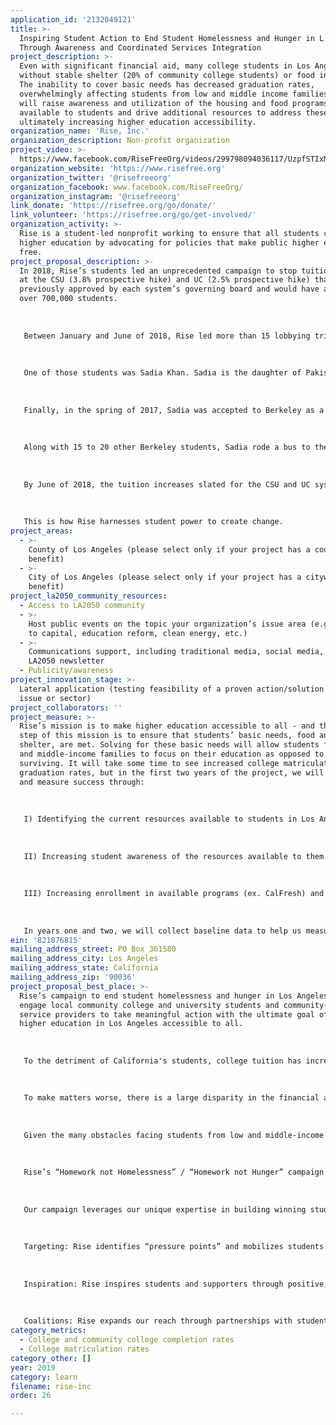 ```yaml
---
application_id: '2132049121'
title: >-
  Inspiring Student Action to End Student Homelessness and Hunger in L.A.
  Through Awareness and Coordinated Services Integration
project_description: >-
  Even with significant financial aid, many college students in Los Angeles are
  without stable shelter (20% of community college students) or food insecure.
  The inability to cover basic needs has decreased graduation rates,
  overwhelmingly affecting students from low and middle income families. Rise
  will raise awareness and utilization of the housing and food programs
  available to students and drive additional resources to address these issues,
  ultimately increasing higher education accessibility.
organization_name: 'Rise, Inc.'
organization_description: Non-profit organization
project_video: >-
  https://www.facebook.com/RiseFreeOrg/videos/299798094036117/UzpfSTIxMjY4MTA5MjU5MjU2OTo1MjU2NjYzNTEyOTQwNDA/
organization_website: 'https://www.risefree.org'
organization_twitter: '@risefreeorg'
organization_facebook: www.facebook.com/RiseFreeOrg/
organization_instagram: '@risefreeorg'
link_donate: 'https://risefree.org/go/donate/'
link_volunteer: 'https://risefree.org/go/get-involved/'
organization_activity: >-
  Rise is a student-led nonprofit working to ensure that all students can earn a
  higher education by advocating for policies that make public higher education
  free.
project_proposal_description: >-
  In 2018, Rise’s students led an unprecedented campaign to stop tuition hikes
  at the CSU (3.8% prospective hike) and UC (2.5% prospective hike) that were
  previously approved by each system’s governing board and would have affected
  over 700,000 students.
   
   
   
   Between January and June of 2018, Rise led more than 15 lobbying trips for students to participate in legislative hearings and meet directly with state legislators to demand more state funding for public higher education. 
   
   
   
   One of those students was Sadia Khan. Sadia is the daughter of Pakistani immigrants, and comes from what she describes as a “very low-income background." Her father worked as a farm laborer to provide for the family, and more than anything wanted his children to receive an education. When her father died from a terminal illness during her 1st semester at San Bernardino Valley College, Sadia knew she had to keep her promise to her dad to get a higher education. Unfortunately, a year later, Sadia was raped and became pregnant, forcing her to take time off from school so that she could give birth to her son.
   
   
   
   Finally, in the spring of 2017, Sadia was accepted to Berkeley as a 3rd-year transfer student. A holdup with her FAFSA left Sadia, a single parent, homeless and struggling to afford food. For the first 2 weeks of the semester, she slept on the floor of her friend’s 8-person, off-campus house and went to the food bank on campus for her meals. Overwhelmed by the stress of her financial insecurity, Sadia finally took out a $6,000 personal loan.
   
   
   
   Along with 15 to 20 other Berkeley students, Sadia rode a bus to the Sacramento Capitol building in March 2018 to attend a public hearing for the 2018-2019 education budget proposals. In her testimony, Sadia ran through her experiences since arriving on campus: struggling to afford food and housing and taking out loans just to cover the expenses her financial aid would have been allocated to had it not been delayed.
   
   
   
   By June of 2018, the tuition increases slated for the CSU and UC systems were taken off the table after Rise students like Sadia showed up together to personally share with legislators the increased burden it would place on them. 
   
   
   
   This is how Rise harnesses student power to create change.
project_areas:
  - >-
    County of Los Angeles (please select only if your project has a countywide
    benefit)
  - >-
    City of Los Angeles (please select only if your project has a citywide
    benefit)
project_la2050_community_resources:
  - Access to LA2050 community
  - >-
    Host public events on the topic your organization’s issue area (e.g. access
    to capital, education reform, clean energy, etc.) 
  - >-
    Communications support, including traditional media, social media, and
    LA2050 newsletter
  - Publicity/awareness
project_innovation_stage: >-
  Lateral application (testing feasibility of a proven action/solution to a new
  issue or sector)
project_collaborators: ''
project_measure: >-
  Rise’s mission is to make higher education accessible to all - and the first
  step of this mission is to ensure that students’ basic needs, food and
  shelter, are met. Solving for these basic needs will allow students from low
  and middle-income families to focus on their education as opposed to simply
  surviving. It will take some time to see increased college matriculation and
  graduation rates, but in the first two years of the project, we will define
  and measure success through:
   
   
   
   I) Identifying the current resources available to students in Los Angeles that address student homelessness and food insecurity
   
   
   
   II) Increasing student awareness of the resources available to them through on campus student training, organizing, events and activations. The number of student training and organizing meetings and events and activations at local community colleges/universities will be measured, as will the number of participants.
   
   
   
   III) Increasing enrollment in available programs (ex. CalFresh) and increasing utilization of available resources (ex. food pantries) through coordinated services integration. Enrollment and utilization numbers will be measured as will partnerships with service providers.
   
   
   
   In years one and two, we will collect baseline data to help us measure these outcomes. In years three through five, we will engage an external researcher to conduct a comprehensive evaluation of the activities and outcomes of the campaign and assess the effectiveness of the project.
ein: '821876815'
mailing_address_street: PO Box 361580
mailing_address_city: Los Angeles
mailing_address_state: California
mailing_address_zip: '90036'
project_proposal_best_place: >-
  Rise’s campaign to end student homelessness and hunger in Los Angeles will
  engage local community college and university students and community-based
  service providers to take meaningful action with the ultimate goal of making
  higher education in Los Angeles accessible to all.
   
   
   
   To the detriment of California's students, college tuition has increased exponentially since the 1980s. However, surprisingly, the greatest expense for students across the state’s higher education system isn’t tuition — it’s housing and other living costs. According to a survey recently published by researchers at the Wisconsin HOPE Lab, more than a third of college students lack stable housing and don't always have enough to eat. 
   
   
   
   To make matters worse, there is a large disparity in the financial aid given out by community colleges versus universities - the lower the tuition cost, the lower the financial aid that is granted. Because community college students are less likely to seek and qualify for federal loans, and many community colleges don’t offer them — students (and their families) are forced to come up with the remainder of the funds through work or other resources. This makes the effective cost of a community college education higher than for those who attend state colleges and universities.
   
   
   
   Given the many obstacles facing students from low and middle-income backgrounds (in addition to a full college course-load), oftentimes students are unaware of the resources available to them or discouraged by the applications processes (e.g. CalFresh, affordable housing).
   
   
   
   Rise’s “Homework not Homelessness” / “Homework not Hunger” campaign will address the student homelessness and food insecurity crises by 1) raising awareness of the resources available to students through on campus and community organizing efforts, 2) creating programs to facilitate easier application processes (ex. CalFresh) and greater utilization of resources via partnerships (ex. local food banks). The campaign will increase students’ awareness and utilization of resources, positively impacting college matriculation and graduation rates due to the increased accessibility of higher education, especially for students from low and middle-income families.
   
   
   
   Our campaign leverages our unique expertise in building winning student-led advocacy campaigns with a relentless focus on inspiring supporters and building coalitions. 
   
   
   
   Targeting: Rise identifies “pressure points” and mobilizes students’ advocacy efforts accordingly. 
   
   
   
   Inspiration: Rise inspires students and supporters through positive, aspirational messaging. 
   
   
   
   Coalitions: Rise expands our reach through partnerships with student groups. Our growing coalition represents more than 250,000 students at 55 colleges within California Community Colleges, California State Universities, and the University of California system.
category_metrics:
  - College and community college completion rates
  - College matriculation rates
category_other: []
year: 2019
category: learn
filename: rise-inc
order: 26

---
```

